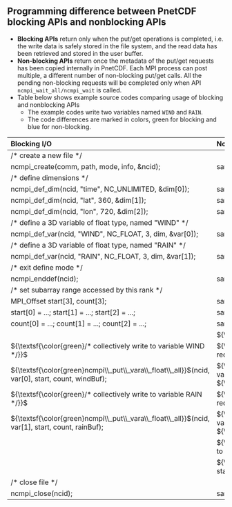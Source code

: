 ## Programming difference between PnetCDF blocking APIs and nonblocking APIs

* **Blocking APIs** return only when the put/get operations is completed, i.e.
  the write data is safely stored in the file system, and the read data has
  been retrieved and stored in the user buffer.
* **Non-blocking APIs** return once the metadata of the put/get requests has
  been copied internally in PnetCDF. Each MPI process can post multiple,
  a different number of non-blocking put/get calls. All the pending
  non-blocking requests will be completed only when API
  `ncmpi_wait_all/ncmpi_wait` is called.
* Table below shows example source codes comparing usage of blocking and
  nonblocking APIs
  + The example codes write two variables named `WIND` and `RAIN`.
  + The code differences are marked in colors, green for blocking and blue for
    non-blocking.


| Blocking I/O | Non-blocking I/O |
|:-------|:--------|
| /* create a new file */ | |
| ncmpi_create(comm, path, mode, info, &ncid); | same |
| /* define dimensions */ | |
| ncmpi_def_dim(ncid, "time", NC_UNLIMITED, &dim[0]); | same |
| ncmpi_def_dim(ncid, "lat",  360,          &dim[1]); | same |
| ncmpi_def_dim(ncid, "lon",  720,          &dim[2]); | same |
| /* define a 3D variable of float type, named "WIND" */ | |
| ncmpi_def_var(ncid, "WIND", NC_FLOAT, 3, dim, &var[0]); | same |
| /* define a 3D variable of float type, named "RAIN" */ | |
| ncmpi_def_var(ncid, "RAIN", NC_FLOAT, 3, dim, &var[1]); | same |
| /* exit define mode */ | |
| ncmpi_enddef(ncid); | same |
| /* set subarray range accessed by this rank */ | |
| MPI_Offset start[3], count[3]; | same |
| start[0] = ...; start[1] = ...; start[2] = ...; | same |
| count[0] = ...; count[1] = ...; count[2] = ...; | same |
| | ${\textsf{\color{blue}int req[2], status[2];}}$ |
| ${\textsf{\color{green}/* collectively write to variable WIND */}}$ | ${\textsf{\color{blue}/* post a non-blocking write request */}}$ |
| ${\textsf{\color{green}ncmpi\\_put\\_vara\\_float\\_all}}$(ncid, var[0], start, count, windBuf); | ${\textsf{\color{blue}ncmpi\\_iput\\_vara\\_float}}$(ncid, var[0], start, count, windBuf, ${\textsf{\color{blue}\\&req[0]);}}$ |
| ${\textsf{\color{green}/* collectively write to variable RAIN */}}$ | ${\textsf{\color{blue}/* post a non-blocking write request */}}$ |
| ${\textsf{\color{green}ncmpi\\_put\\_vara\\_float\\_all}}$(ncid, var[1], start, count, rainBuf); | ${\textsf{\color{blue}ncmpi\\_iput\\_vara\\_float}}$(ncid, var[1], start, count, rainBuf, ${\textsf{\color{blue}\\&req[1]);}}$ |
| | ${\textsf{\color{blue}/* wait for non-blocking request to complete */}}$ |
| | ${\textsf{\color{blue}ncmpi\\_wait\\_all(ncid, 2, req, status);}}$ |
| /* close file */ | |
| ncmpi_close(ncid); | same |


